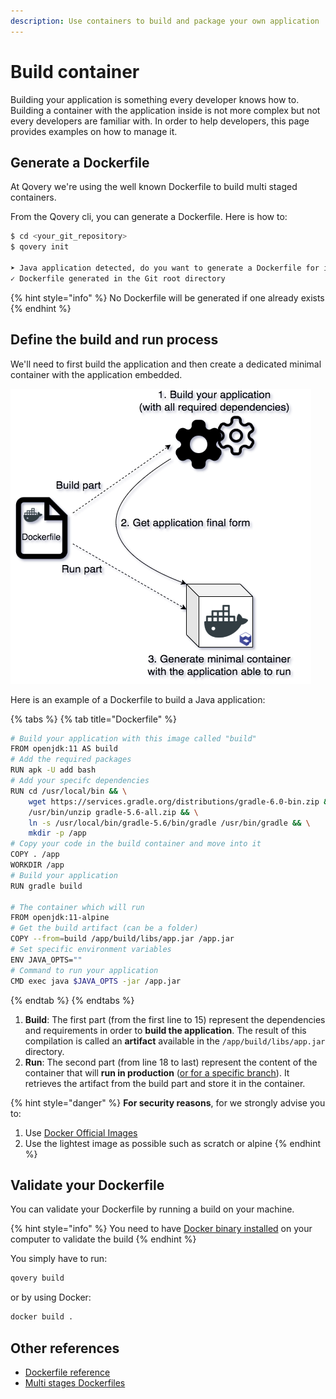 ```yaml
---
description: Use containers to build and package your own application
---
```


# Build container

Building your application is something every developer knows how to. Building a container with the application inside is not more complex but not every developers are familiar with. In order to help developers, this page provides examples on how to manage it.

## Generate a Dockerfile

At Qovery we're using the well known Dockerfile to build multi staged containers.

From the Qovery cli, you can generate a Dockerfile. Here is how to:

```bash
$ cd <your_git_repository>
$ qovery init

➤ Java application detected, do you want to generate a Dockerfile for it (y/n): y
✓ Dockerfile generated in the Git root directory
```

{% hint style="info" %}
No Dockerfile will be generated if one already exists
{% endhint %}

## Define the build and run process

We'll need to first build the application and then create a dedicated minimal container with the application embedded.

![](../.gitbook/assets/q-quickstart-build.png)

Here is an example of a Dockerfile to build a Java application:

{% tabs %}
{% tab title="Dockerfile" %}
```bash
# Build your application with this image called "build"
FROM openjdk:11 AS build
# Add the required packages
RUN apk -U add bash
# Add your specifc dependencies
RUN cd /usr/local/bin && \
    wget https://services.gradle.org/distributions/gradle-6.0-bin.zip && \
    /usr/bin/unzip gradle-5.6-all.zip && \
    ln -s /usr/local/bin/gradle-5.6/bin/gradle /usr/bin/gradle && \
    mkdir -p /app
# Copy your code in the build container and move into it
COPY . /app
WORKDIR /app
# Build your application
RUN gradle build

# The container which will run
FROM openjdk:11-alpine
# Get the build artifact (can be a folder)
COPY --from=build /app/build/libs/app.jar /app.jar
# Set specific environment variables
ENV JAVA_OPTS=""
# Command to run your application
CMD exec java $JAVA_OPTS -jar /app.jar
```
{% endtab %}
{% endtabs %}

1. **Build**: The first part \(from the first line to 15\) represent the dependencies and requirements in order to **build the application**. The result of this compilation is called an **artifact** available in the `/app/build/libs/app.jar` directory.
2. **Run**: The second part \(from line 18 to last\) represent the content of the container that will **run in production** \([or for a specific branch](../extending-qovery/branches.md)\). It retrieves the artifact from the build part and store it in the container.

{% hint style="danger" %}
**For security reasons**, for we strongly advise you to:

1. Use [Docker Official Images](https://hub.docker.com/search/?q=&type=image&image_filter=official)
2. Use the lightest image as possible such as scratch or alpine
{% endhint %}

## Validate your Dockerfile

You can validate your Dockerfile by running a build on your machine.

{% hint style="info" %}
You need to have [Docker binary installed](https://docs.docker.com/install/) on your computer to validate the build
{% endhint %}

You simply have to run:

```bash
qovery build
```

or by using Docker:

```bash
docker build .
```

## Other references

* [Dockerfile reference](https://docs.docker.com/engine/reference/builder/)
* [Multi stages Dockerfiles](https://docs.docker.com/develop/develop-images/multistage-build/)

